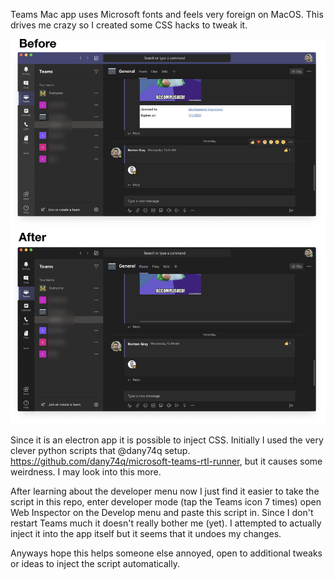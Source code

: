Teams Mac app uses Microsoft fonts and feels very foreign on MacOS. This drives me crazy so I created some CSS hacks to tweak it. 

![Screenshot](BeforeAfter.png)

Since it is an electron app it is possible to inject CSS. Initially I used the very clever python scripts that @dany74q setup.
https://github.com/dany74q/microsoft-teams-rtl-runner, but it causes some weirdness. I may look into this more.

After learning about the developer menu now I just find it easier to take the script in this repo, enter developer mode (tap the Teams icon 7 times) open Web Inspector on the Develop menu and paste this script in.
Since I don't restart Teams much it doesn't really bother me (yet). I attempted to actually inject it into the app itself but it seems that it undoes my changes.

Anyways hope this helps someone else annoyed, open to additional tweaks or ideas to inject the script automatically.
